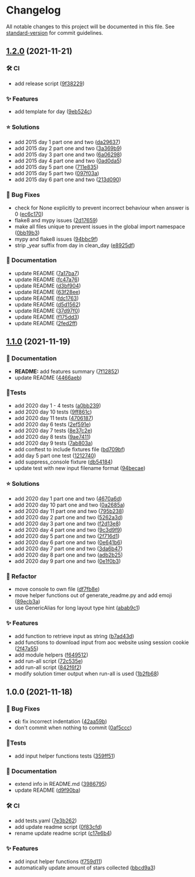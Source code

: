 # Changelog

All notable changes to this project will be documented in this file. See [standard-version](https://github.com/conventional-changelog/standard-version) for commit guidelines.

## [1.2.0](https://github.com/marcelblijleven/adventofcode/compare/v1.1.0...v1.2.0) (2021-11-21)


### 🛠 CI

* add release script ([9f38229](https://github.com/marcelblijleven/adventofcode/commit/9f38229fad24253303e552e21d6751e48a9f4707))


### ✨ Features

* add template for day ([9eb524c](https://github.com/marcelblijleven/adventofcode/commit/9eb524c88bdc959b01063726ba63a598e7dcc7d7))


### ⭐️ Solutions

* add 2015 day 1 part one and two ([da29637](https://github.com/marcelblijleven/adventofcode/commit/da29637a9145c24c22d15ad157f5651d59b4a87b))
* add 2015 day 2 part one and two ([3a369b9](https://github.com/marcelblijleven/adventofcode/commit/3a369b90671d634157bce74bb0cc98cea5f95a67))
* add 2015 day 3 part one and two ([6a06298](https://github.com/marcelblijleven/adventofcode/commit/6a06298f2a9947364a8d44aeddb029973a9d499f))
* add 2015 day 4 part one and two ([0ad0da5](https://github.com/marcelblijleven/adventofcode/commit/0ad0da556c999f6b069a2f9a25cd85a2d3e7aa36))
* add 2015 day 5 part one ([711e835](https://github.com/marcelblijleven/adventofcode/commit/711e835f246d199aab5f47cb53b1d2b5a769fc97))
* add 2015 day 5 part two ([097f03a](https://github.com/marcelblijleven/adventofcode/commit/097f03ab650a90987c7be212bd33fb7a4f0f7be9))
* add 2015 day 6 part one and two ([213d090](https://github.com/marcelblijleven/adventofcode/commit/213d090c673bbba80c479ea1973516bce795d1e8))


### 🐛 Bug Fixes

* check for None explicitly to prevent incorrect behaviour when answer is 0 ([ec6c170](https://github.com/marcelblijleven/adventofcode/commit/ec6c170d98996fb9247ff694159539afd9d60476))
* flake8 and mypy issues ([2d17659](https://github.com/marcelblijleven/adventofcode/commit/2d17659ddfb26cecdd23c41399c3f0e91667600a))
* make all files unique to prevent issues in the global import namespace ([0bb19b3](https://github.com/marcelblijleven/adventofcode/commit/0bb19b3b03ae5d274f8493005968c0898a2346d2))
* mypy and flake8 issues ([94bbc9f](https://github.com/marcelblijleven/adventofcode/commit/94bbc9ff4f48f15fed758737af209552f728a176))
* strip _year suffix from day in clean_day ([e8925df](https://github.com/marcelblijleven/adventofcode/commit/e8925dfc3fc61e70f26708b52bdb9eadacc25211))


### 📄 Documentation

* update README ([7a17ba7](https://github.com/marcelblijleven/adventofcode/commit/7a17ba7c1cd5ea5b3bc91cdee155b8cd8bfb3412))
* update README ([fc47a76](https://github.com/marcelblijleven/adventofcode/commit/fc47a76c280ceaae60389075eb8ddff3bc27a8cd))
* update README ([d3bf904](https://github.com/marcelblijleven/adventofcode/commit/d3bf904f5a7e3b4c053f85552d91b7739011c1d7))
* update README ([63f28ee](https://github.com/marcelblijleven/adventofcode/commit/63f28ee51346179c7cac5d6ead2959fc0efc6ec5))
* update README ([fdc1763](https://github.com/marcelblijleven/adventofcode/commit/fdc1763453be022353f0d75bda2af40a736df78b))
* update README ([d5d1562](https://github.com/marcelblijleven/adventofcode/commit/d5d15622dca7c80c157bd0b8fb83e7b7a7e46dd4))
* update README ([37d97f0](https://github.com/marcelblijleven/adventofcode/commit/37d97f09e6b37036bc5a083bf4a8f0c7f8f954b2))
* update README ([f175dd3](https://github.com/marcelblijleven/adventofcode/commit/f175dd3a3ed4b5b9d1b64fd831e517540b0126d4))
* update README ([2fed2ff](https://github.com/marcelblijleven/adventofcode/commit/2fed2ffaf2fac1b7268b95d19d6680b0ea91fbe3))

## [1.1.0](https://github.com/marcelblijleven/adventofcode/compare/v1.0.0...v1.1.0) (2021-11-19)


### 📄 Documentation

* **README:** add features summary ([7f12852](https://github.com/marcelblijleven/adventofcode/commit/7f128523e9a8a7794f849c446de4455e85378fd3))
* update README ([4466aeb](https://github.com/marcelblijleven/adventofcode/commit/4466aeb82e41307578026e2a5537297da3a3d2d4))


### 🚦Tests

* add 2020 day 1 - 4 tests ([a0bb239](https://github.com/marcelblijleven/adventofcode/commit/a0bb2396e79a4328ee4fafe7e2c772f867392839))
* add 2020 day 10 tests ([9ff861c](https://github.com/marcelblijleven/adventofcode/commit/9ff861c504266f0f5cf7e5fd72dc0845c21ee9b1))
* add 2020 day 11 tests ([4706187](https://github.com/marcelblijleven/adventofcode/commit/4706187ff0f6b2570d63b3f7c0fbb75d59238434))
* add 2020 day 6 tests ([2ef591e](https://github.com/marcelblijleven/adventofcode/commit/2ef591e4f0a2f215476b9452ebd210440febe847))
* add 2020 day 7 tests ([8e37c2e](https://github.com/marcelblijleven/adventofcode/commit/8e37c2ec027d536827f19727b0e68d2dc72808dd))
* add 2020 day 8 tests ([9ae7411](https://github.com/marcelblijleven/adventofcode/commit/9ae7411d19ed6c932cfbfee8c773dcb18338b9fb))
* add 2020 day 9 tests ([7ab803a](https://github.com/marcelblijleven/adventofcode/commit/7ab803a8c45941606c8597538d80a636737d2361))
* add conftest to include fixtures file ([bd709bf](https://github.com/marcelblijleven/adventofcode/commit/bd709bf414895527457d8efc9fbd2fbfe2b20a0b))
* add day 5 part one test ([1212740](https://github.com/marcelblijleven/adventofcode/commit/1212740db527c907700b806898719b71a2c3e92f))
* add suppress_console fixture ([db54184](https://github.com/marcelblijleven/adventofcode/commit/db54184d77d49a60a2b5687fdfd4df44ed1ac05d))
* update test with new input filename format ([94becae](https://github.com/marcelblijleven/adventofcode/commit/94becae80dcd0f73fa03f29292eea620cf52da3e))


### ⭐️ Solutions

* add 2020 day 1 part one and two ([4670a6d](https://github.com/marcelblijleven/adventofcode/commit/4670a6deff03d92920c0681178fe65d31e3c896f))
* add 2020 day 10 part one and two ([0a2685a](https://github.com/marcelblijleven/adventofcode/commit/0a2685aeb50252ad91fdac53fc4e99083a4af91f))
* add 2020 day 11 part one and two ([795b238](https://github.com/marcelblijleven/adventofcode/commit/795b238239ca505fc67ecc8f250d4b62535308e6))
* add 2020 day 2 part one and two ([5262a3d](https://github.com/marcelblijleven/adventofcode/commit/5262a3d91283169e96f7864922b1d47db2db1bff))
* add 2020 day 3 part one and two ([f2d13e8](https://github.com/marcelblijleven/adventofcode/commit/f2d13e87504d76e39d84d31e2bd5d3ecfa0b00ec))
* add 2020 day 4 part one and two ([9c3d9f9](https://github.com/marcelblijleven/adventofcode/commit/9c3d9f988960443c738cac60d962ff8d3c8e930d))
* add 2020 day 5 part one and two ([2f716d1](https://github.com/marcelblijleven/adventofcode/commit/2f716d10f969f4df8d055a4413f53cae278521a7))
* add 2020 day 6 part one and two ([0e641b6](https://github.com/marcelblijleven/adventofcode/commit/0e641b68a6d23ae30ecf8d5f1853ab2852b347e0))
* add 2020 day 7 part one and two ([3da6b47](https://github.com/marcelblijleven/adventofcode/commit/3da6b4733cca14e1a95815269bb79ea664396817))
* add 2020 day 8 part one and two ([adb2b25](https://github.com/marcelblijleven/adventofcode/commit/adb2b25c920a212628134184c532b9e502d860be))
* add 2020 day 9 part one and two ([0e1f0b3](https://github.com/marcelblijleven/adventofcode/commit/0e1f0b35e443a347eb6ca7680457b988ea64e842))


### 🔨 Refactor

* move console to own file ([df7fb8e](https://github.com/marcelblijleven/adventofcode/commit/df7fb8ed4584b5bf65041adbafb67cf850530097))
* move helper functions out of generate_readme.py and add emoji ([89ecb3a](https://github.com/marcelblijleven/adventofcode/commit/89ecb3a515b4ace7f7c282de0a11df0a00b2a7fd))
* use GenericAlias for long layout type hint ([abab9c1](https://github.com/marcelblijleven/adventofcode/commit/abab9c15b6332ffb290e7705d838c07c5c4de68c))


### ✨ Features

* add function to retrieve input as string ([b7ad43d](https://github.com/marcelblijleven/adventofcode/commit/b7ad43d6fd335579b688c1d52a9a7a579246a7c7))
* add functions to download input from aoc website using session cookie ([2f47a55](https://github.com/marcelblijleven/adventofcode/commit/2f47a55bbaaa50b8246abde1de0ee1687b23bd09))
* add module helpers ([f649512](https://github.com/marcelblijleven/adventofcode/commit/f6495126b6911e3ce035bec79c869e64d22c92da))
* add run-all script ([72c535e](https://github.com/marcelblijleven/adventofcode/commit/72c535e2c089ee2ea3c030d6436b61f52bdc414c))
* add run-all script ([842f6f2](https://github.com/marcelblijleven/adventofcode/commit/842f6f215aa9aecfba1ea25703100856c1ce5dc5))
* modify solution timer output when run-all is used ([1b2fb68](https://github.com/marcelblijleven/adventofcode/commit/1b2fb68640e4f9265f54adb13cf1e7ffa0f6362c))

## 1.0.0 (2021-11-18)


### 🐛 Bug Fixes

* **ci:** fix incorrect indentation ([42aa59b](https://github.com/marcelblijleven/adventofcode/commit/42aa59ba6fba7efd98276f2be7e91a5ace8c0b17))
* don't commit when nothing to commit ([0af5ccc](https://github.com/marcelblijleven/adventofcode/commit/0af5ccc2a9666ee64aee182af86e6d7d1ebd6a76))


### 🚦Tests

* add input helper functions tests ([359ff51](https://github.com/marcelblijleven/adventofcode/commit/359ff519841d399cfbe7e70c57f8f148d0ac3f2d))


### 📄 Documentation

* extend info in README.md ([3986795](https://github.com/marcelblijleven/adventofcode/commit/398679509f7d09ba1a9cd966cc3f9b2f2c03550d))
* update README ([d9f90ba](https://github.com/marcelblijleven/adventofcode/commit/d9f90bae7f834b581877563896506480136defd2))


### 🛠 CI

* add tests.yaml ([7e3b262](https://github.com/marcelblijleven/adventofcode/commit/7e3b262a586dbec57bc50a88aa707c2b59497ccd))
* add update readme script ([0f83cfd](https://github.com/marcelblijleven/adventofcode/commit/0f83cfd50c32dc9c4b4fd51779ccd6426edece61))
* rename update readme script ([c17e6b4](https://github.com/marcelblijleven/adventofcode/commit/c17e6b41f471ea4f77d9e981c75f1a5e282b351a))


### ✨ Features

* add input helper functions ([f759d11](https://github.com/marcelblijleven/adventofcode/commit/f759d11bc6fc837475f8ad924074ecee9ab4e121))
* automatically update amount of stars collected ([bbcd9a3](https://github.com/marcelblijleven/adventofcode/commit/bbcd9a3a612d77aebec156aca1d8b510e6f23de8))
